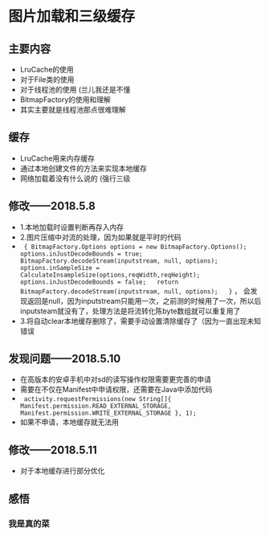 # 图片加载和三级缓存
## 主要内容
- LruCache的使用
- 对于File类的使用
- 对于线程池的使用 (兰儿我还是不懂
- BitmapFactory的使用和理解
- 其实主要就是线程池那点很难理解
## 缓存
- LruCache用来内存缓存
- 通过本地创建文件的方法来实现本地缓存
- 网络加载着没有什么说的 (强行三级
## 修改——2018.5.8
- 1.本地加载时设置判断再存入内存
- 2.图片压缩中对流的处理，因为如果就是平时的代码 
-    ` {
        BitmapFactory.Options options = new BitmapFactory.Options();  
        options.inJustDecodeBounds = true;  
        BitmapFactory.decodeStream(inputstream, null, options);  
        options.inSampleSize = CalculateInsampleSize(options,reqWidth,reqHeight);
        options.inJustDecodeBounds = false;  
       return BitmapFactory.decodeStream(inputstream, null, options);  
        }`
   ， 会发现返回是null，因为inputstream只能用一次，之前测的时候用了一次，所以后inputsteam就没有了，处理方法是将流转化陈byte数组就可以重复用了
- 3.将自动clear本地缓存删除了，需要手动设置清除缓存了（因为一直出现未知错误    
## 发现问题——2018.5.10
- 在高版本的安卓手机中对sd的读写操作权限需要更完善的申请
- 需要在不仅在Manifest中申请权限，还需要在Java中添加代码
- ` activity.requestPermissions(new String[]{
                    Manifest.permission.READ_EXTERNAL_STORAGE,
                    Manifest.permission.WRITE_EXTERNAL_STORAGE
            }, 1);`
- 如果不申请，本地缓存就无法用
## 修改——2018.5.11
- 对于本地缓存进行部分优化
## 感悟
### 我是真的菜
